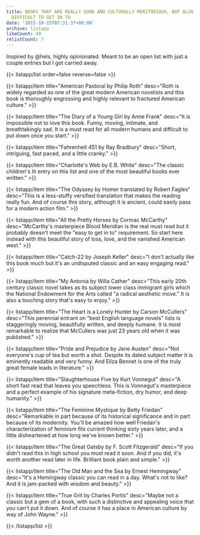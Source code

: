 ```yaml
---
title: BOOKS THAT ARE REALLY GOOD AND CULTURALLY MERITORIOUS, BUT ALSO NOT TERRIBLY
  DIFFICULT TO GET IN TO
date: '2015-10-15T07:31:37+00:00'
archive: listapp
likeCount: 49
relistCount: 7
---
```


Inspired by @hels, highly opinionated. Meant to be an open list with just a couple entries but I got carried away.

<!--more-->

{{< listapp/list order=false reverse=false >}}

   {{< listapp/item title="American Pastoral by Philip Roth"
      desc="Roth is widely regarded as one of the great modern American novelists and this book is thoroughly engrossing and highly relevant to fractured American culture." >}}

   {{< listapp/item title="The Diary of a Young Girl by Anne Frank"
      desc="It is impossible not to love this book. Funny, moving, intimate, and breathtakingly sad. It is a must read for all modern humans and difficult to put down once you start." >}}

   {{< listapp/item title="Fahrenheit 451 by Ray Bradbury"
      desc="Short, intriguing, fast paced, and a little cranky." >}}

   {{< listapp/item title="Charlotte's Web by E.B. White"
      desc="The classic children's lit entry on this list and one of the most beautiful books ever written." >}}

   {{< listapp/item title="The Odyssey by Homer translated by Robert Fagles"
      desc="This is a less-stuffy versified translation that makes the reading really fun. And of course this story, although it is ancient, could easily pass for a modern action film." >}}

   {{< listapp/item title="All the Pretty Horses by Cormac McCarthy"
      desc="McCarthy's masterpiece Blood Meridian is the real must read but it probably doesn't meet the \"easy to get in to\" requirement. So start here instead with this beautiful story of loss, love, and the vanished American west." >}}

   {{< listapp/item title="Catch-22 by Joseph Keller"
      desc="I don't actually like this book much but it's an undisputed classic and an easy engaging read." >}}

   {{< listapp/item title="My Antonia by Willa Cather"
      desc="This early 20th century classic novel takes as its subject lower class immigrant girls which the National Endowment for the Arts called \"a radical aesthetic move.\" It is also a touching story that's easy to enjoy." >}}

   {{< listapp/item title="The Heart is a Lonely Hunter by Carson McCullers"
      desc="This perennial entrant on \"best English language novels\" lists is staggeringly moving, beautifully written, and deeply humane. It is most remarkable to realize that McCullers was just 23 years old when it was published." >}}

   {{< listapp/item title="Pride and Prejudice by Jane Austen"
      desc="Not everyone's cup of tea but worth a shot. Despite its dated subject matter it is eminently readable and very funny. And Eliza Bennet is one of the truly great female leads in literature." >}}

   {{< listapp/item title="Slaughterhouse Five by Kurt Vonnegut"
      desc="A short fast read that leaves you speechless. This is Vonnegut's masterpiece and a perfect example of his signature meta-fiction, dry humor, and deep humanity." >}}

   {{< listapp/item title="The Feminine Mystique by Betty Friedan"
      desc="Remarkable in part because of its historical significance and in part because of its modernity. You'll be amazed how well Friedan's characterization of feminism fits current thinking sixty years later, and a little disheartened at how long we've known better." >}}

   {{< listapp/item title="The Great Gatsby by F. Scott Fitzgerald"
      desc="If you didn't read this in high school you must read it soon. And if you did, it's worth another read later in life. Brilliant book plain and simple." >}}

   {{< listapp/item title="The Old Man and the Sea by Ernest Hemingway"
      desc="It's a Hemingway classic you can read in a day. What's not to like? And it is jam-packed with wisdom and beauty." >}}

   {{< listapp/item title="True Grit by Charles Portis"
      desc="Maybe not a classic but a gem of a book, with such a distinctive and appealing voice that you can't put it down. And of course it has a place in American culture by way of John Wayne." >}}

{{< /listapp/list >}}

